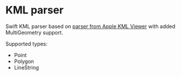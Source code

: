 # KML parser
Swift KML parser based on [parser from Apple KML Viewer](https://developer.apple.com/library/archive/samplecode/KMLViewer/Listings/Classes_KMLParser_m.html) with added MultiGeometry support.

Supported types:
* Point
* Polygon
* LineString
